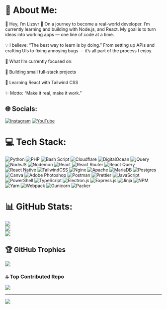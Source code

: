 # 💫 About Me:
👋 Hey, I’m Lizsvr 🔧 On a journey to become a real-world developer. I’m currently learning and building with Node.js, and React. My goal is to turn ideas into working apps — one line of code at a time.<br><br>💡 I believe: “The best way to learn is by doing.” From setting up APIs and crafting UIs to fixing annoying bugs — it’s all part of the process I enjoy.<br><br>📌 What I’m currently focused on:<br><br>🔹 Building small full-stack projects<br><br>🔹 Learning React with Tailwind CSS<br><br>✨ Motto: “Make it real, make it work.”<br>


## 🌐 Socials:
[![Instagram](https://img.shields.io/badge/Instagram-%23E4405F.svg?logo=Instagram&logoColor=white)](https://instagram.com/https://www.youtube.com/redirect?event=video_description&redir_token=QUFFLUhqbGt4aTB6V1Myb3pQZUg0UkptQ0dBajZyV2huZ3xBQ3Jtc0tuSHBaOWROUlhGQ1pNajlXQ0kzRldPMngtVnNydXNVbE5TQTQ5MlU0VUxCblQyR3lxeXJWTmJCa3lLS0FzQllKbnl3M2RnbkVXcjNkU09LZi1iMzhaY0FKbmRFTjlBX3NObkNvTzlTa1E5SlNPNnB2SQ&q=https%3A%2F%2Fbit.ly%2Fa_ahmaddhni&v=VKgZ9nOm4dI) [![YouTube](https://img.shields.io/badge/YouTube-%23FF0000.svg?logo=YouTube&logoColor=white)](https://youtube.com/@https://www.youtube.com/@lizsvr72) 

# 💻 Tech Stack:
![Python](https://img.shields.io/badge/python-3670A0?style=plastic&logo=python&logoColor=ffdd54) ![PHP](https://img.shields.io/badge/php-%23777BB4.svg?style=plastic&logo=php&logoColor=white) ![Bash Script](https://img.shields.io/badge/bash_script-%23121011.svg?style=plastic&logo=gnu-bash&logoColor=white) ![Cloudflare](https://img.shields.io/badge/Cloudflare-F38020?style=plastic&logo=Cloudflare&logoColor=white) ![DigitalOcean](https://img.shields.io/badge/DigitalOcean-%230167ff.svg?style=plastic&logo=digitalOcean&logoColor=white) ![jQuery](https://img.shields.io/badge/jquery-%230769AD.svg?style=plastic&logo=jquery&logoColor=white) ![NodeJS](https://img.shields.io/badge/node.js-6DA55F?style=plastic&logo=node.js&logoColor=white) ![Nodemon](https://img.shields.io/badge/NODEMON-%23323330.svg?style=plastic&logo=nodemon&logoColor=%BBDEAD) ![React](https://img.shields.io/badge/react-%2320232a.svg?style=plastic&logo=react&logoColor=%2361DAFB) ![React Router](https://img.shields.io/badge/React_Router-CA4245?style=plastic&logo=react-router&logoColor=white) ![React Query](https://img.shields.io/badge/-React%20Query-FF4154?style=plastic&logo=react%20query&logoColor=white) ![React Native](https://img.shields.io/badge/react_native-%2320232a.svg?style=plastic&logo=react&logoColor=%2361DAFB) ![TailwindCSS](https://img.shields.io/badge/tailwindcss-%2338B2AC.svg?style=plastic&logo=tailwind-css&logoColor=white) ![Nginx](https://img.shields.io/badge/nginx-%23009639.svg?style=plastic&logo=nginx&logoColor=white) ![Apache](https://img.shields.io/badge/apache-%23D42029.svg?style=plastic&logo=apache&logoColor=white) ![MariaDB](https://img.shields.io/badge/MariaDB-003545?style=plastic&logo=mariadb&logoColor=white) ![Postgres](https://img.shields.io/badge/postgres-%23316192.svg?style=plastic&logo=postgresql&logoColor=white) ![Canva](https://img.shields.io/badge/Canva-%2300C4CC.svg?style=plastic&logo=Canva&logoColor=white) ![Adobe Photoshop](https://img.shields.io/badge/adobe%20photoshop-%2331A8FF.svg?style=plastic&logo=adobe%20photoshop&logoColor=white) ![Postman](https://img.shields.io/badge/Postman-FF6C37?style=plastic&logo=postman&logoColor=white) ![Prettier](https://img.shields.io/badge/prettier-%23F7B93E.svg?style=plastic&logo=prettier&logoColor=black) ![JavaScript](https://img.shields.io/badge/javascript-%23323330.svg?style=plastic&logo=javascript&logoColor=%23F7DF1E) ![PowerShell](https://img.shields.io/badge/PowerShell-%235391FE.svg?style=plastic&logo=powershell&logoColor=white) ![TypeScript](https://img.shields.io/badge/typescript-%23007ACC.svg?style=plastic&logo=typescript&logoColor=white) ![Electron.js](https://img.shields.io/badge/Electron-191970?style=plastic&logo=Electron&logoColor=white) ![Express.js](https://img.shields.io/badge/express.js-%23404d59.svg?style=plastic&logo=express&logoColor=%2361DAFB) ![Jinja](https://img.shields.io/badge/jinja-white.svg?style=plastic&logo=jinja&logoColor=black) ![NPM](https://img.shields.io/badge/NPM-%23CB3837.svg?style=plastic&logo=npm&logoColor=white) ![Yarn](https://img.shields.io/badge/yarn-%232C8EBB.svg?style=plastic&logo=yarn&logoColor=white) ![Webpack](https://img.shields.io/badge/webpack-%238DD6F9.svg?style=plastic&logo=webpack&logoColor=black) ![Gunicorn](https://img.shields.io/badge/gunicorn-%298729.svg?style=plastic&logo=gunicorn&logoColor=white) ![Packer](https://img.shields.io/badge/packer-%23E7EEF0.svg?style=plastic&logo=packer&logoColor=%2302A8EF)
# 📊 GitHub Stats:
![](https://github-readme-stats.vercel.app/api?username=lizsvr&theme=dark&hide_border=false&include_all_commits=true&count_private=true)<br/>
![](https://nirzak-streak-stats.vercel.app/?user=lizsvr&theme=dark&hide_border=false)<br/>
![](https://github-readme-stats.vercel.app/api/top-langs/?username=lizsvr&theme=dark&hide_border=false&include_all_commits=true&count_private=true&layout=compact)

## 🏆 GitHub Trophies
![](https://github-profile-trophy.vercel.app/?username=lizsvr&theme=shadow_red&no-frame=false&no-bg=true&margin-w=4)

### 🔝 Top Contributed Repo
![](https://github-contributor-stats.vercel.app/api?username=lizsvr&limit=5&theme=dark&combine_all_yearly_contributions=true)

---
[![](https://visitcount.itsvg.in/api?id=lizsvr&icon=0&color=0)](https://visitcount.itsvg.in)

<!-- Proudly created with GPRM ( https://gprm.itsvg.in ) -->
